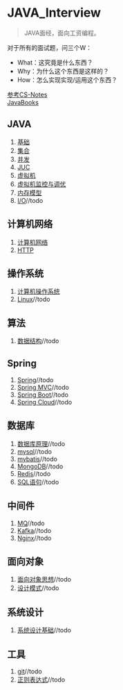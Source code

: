 # JAVA_Interview  

> JAVA面经，面向工资编程。

对于所有的面试题，问三个W：  
- What：这究竟是什么东西？
- Why：为什么这个东西是这样的？
- How：怎么实现实现/运用这个东西？

[参考CS-Notes](https://github.com/CyC2018/CS-Notes)   
[JavaBooks](https://github.com/DreamCats/JavaBooks)   


## JAVA 
1. [基础](https://github.com/YZcxy/JAVA_Interview/blob/main/JAVA/%E5%9F%BA%E7%A1%80.md)   
2. [集合](https://github.com/YZcxy/JAVA_Interview/blob/main/JAVA/%E9%9B%86%E5%90%88.md)    
3. [并发](https://github.com/YZcxy/JAVA_Interview/blob/main/JAVA/%E5%B9%B6%E5%8F%91.md)   
4. [JUC](https://github.com/YZcxy/JAVA_Interview/blob/main/JAVA/JUC.md)   
5. [虚拟机](https://github.com/YZcxy/JAVA_Interview/blob/main/JAVA/%E8%99%9A%E6%8B%9F%E6%9C%BA.md)   
6. [虚拟机监控与调优](https://github.com/YZcxy/JAVA_Interview/blob/main/JAVA/%E8%99%9A%E6%8B%9F%E6%9C%BA%E7%9B%91%E6%8E%A7%E4%B8%8E%E8%B0%83%E4%BC%98.md)  
7. [内存模型](https://github.com/YZcxy/JAVA_Interview/blob/main/JAVA/%E5%86%85%E5%AD%98%E6%A8%A1%E5%9E%8B.md)   
8. [I/O]()//todo   

## 计算机网络  
1. [计算机网络](https://github.com/YZcxy/JAVA_Interview/blob/main/%E8%AE%A1%E7%AE%97%E6%9C%BA%E7%BD%91%E7%BB%9C%E7%9F%A5%E8%AF%86/%E8%AE%A1%E7%AE%97%E6%9C%BA%E7%BD%91%E7%BB%9C%E7%9F%A5%E8%AF%86.md)    
3. [HTTP](https://github.com/YZcxy/JAVA_Interview/blob/main/%E8%AE%A1%E7%AE%97%E6%9C%BA%E7%BD%91%E7%BB%9C%E7%9F%A5%E8%AF%86/HTTP.md)      

## 操作系统 
1. [计算机操作系统](https://github.com/YZcxy/JAVA_Interview/blob/main/%E6%93%8D%E4%BD%9C%E7%B3%BB%E7%BB%9F/%E8%AE%A1%E7%AE%97%E6%9C%BA%E6%93%8D%E4%BD%9C%E7%B3%BB%E7%BB%9F.md)    
2. [Linux]()//todo   

## 算法  
1. [数据结构]()//todo   

## Spring  
1. [Spring]()//todo   
2. [Spring MVC]()//todo   
3. [Spring Boot]()//todo   
4. [Spring Cloud]()//todo   

## 数据库    
1. [数据库原理]()//todo   
2. [mysql]()//todo   
3. [mybatis]()//todo   
4. [MongoDB]()//todo   
5. [Redis]()//todo   
6. [SQL语句]()//todo   

## 中间件  
1. [MQ]()//todo   
2. [Kafka]()//todo   
3. [Nginx]()//todo   

## 面向对象  
1. [面向对象思想]()//todo   
2. [设计模式]()//todo   

## 系统设计  
1. [系统设计基础]()//todo   

## 工具
1. [git]()//todo   
2. [正则表达式]()//todo   
